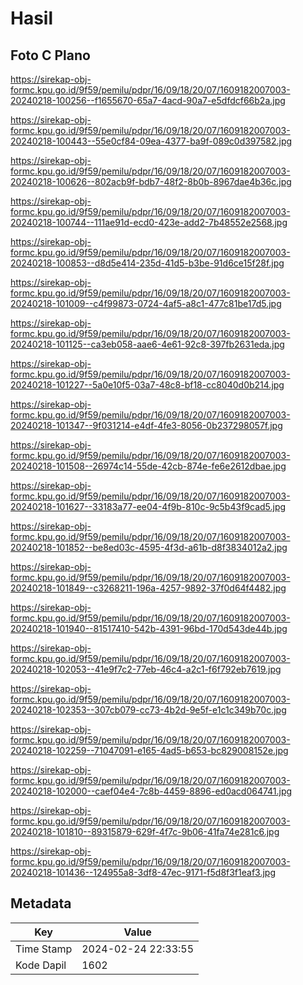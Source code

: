 # Hasil

## Foto C Plano

https://sirekap-obj-formc.kpu.go.id/9f59/pemilu/pdpr/16/09/18/20/07/1609182007003-20240218-100256--f1655670-65a7-4acd-90a7-e5dfdcf66b2a.jpg

https://sirekap-obj-formc.kpu.go.id/9f59/pemilu/pdpr/16/09/18/20/07/1609182007003-20240218-100443--55e0cf84-09ea-4377-ba9f-089c0d397582.jpg

https://sirekap-obj-formc.kpu.go.id/9f59/pemilu/pdpr/16/09/18/20/07/1609182007003-20240218-100626--802acb9f-bdb7-48f2-8b0b-8967dae4b36c.jpg

https://sirekap-obj-formc.kpu.go.id/9f59/pemilu/pdpr/16/09/18/20/07/1609182007003-20240218-100744--111ae91d-ecd0-423e-add2-7b48552e2568.jpg

https://sirekap-obj-formc.kpu.go.id/9f59/pemilu/pdpr/16/09/18/20/07/1609182007003-20240218-100853--d8d5e414-235d-41d5-b3be-91d6ce15f28f.jpg

https://sirekap-obj-formc.kpu.go.id/9f59/pemilu/pdpr/16/09/18/20/07/1609182007003-20240218-101009--c4f99873-0724-4af5-a8c1-477c81be17d5.jpg

https://sirekap-obj-formc.kpu.go.id/9f59/pemilu/pdpr/16/09/18/20/07/1609182007003-20240218-101125--ca3eb058-aae6-4e61-92c8-397fb2631eda.jpg

https://sirekap-obj-formc.kpu.go.id/9f59/pemilu/pdpr/16/09/18/20/07/1609182007003-20240218-101227--5a0e10f5-03a7-48c8-bf18-cc8040d0b214.jpg

https://sirekap-obj-formc.kpu.go.id/9f59/pemilu/pdpr/16/09/18/20/07/1609182007003-20240218-101347--9f031214-e4df-4fe3-8056-0b237298057f.jpg

https://sirekap-obj-formc.kpu.go.id/9f59/pemilu/pdpr/16/09/18/20/07/1609182007003-20240218-101508--26974c14-55de-42cb-874e-fe6e2612dbae.jpg

https://sirekap-obj-formc.kpu.go.id/9f59/pemilu/pdpr/16/09/18/20/07/1609182007003-20240218-101627--33183a77-ee04-4f9b-810c-9c5b43f9cad5.jpg

https://sirekap-obj-formc.kpu.go.id/9f59/pemilu/pdpr/16/09/18/20/07/1609182007003-20240218-101852--be8ed03c-4595-4f3d-a61b-d8f3834012a2.jpg

https://sirekap-obj-formc.kpu.go.id/9f59/pemilu/pdpr/16/09/18/20/07/1609182007003-20240218-101849--c3268211-196a-4257-9892-37f0d64f4482.jpg

https://sirekap-obj-formc.kpu.go.id/9f59/pemilu/pdpr/16/09/18/20/07/1609182007003-20240218-101940--81517410-542b-4391-96bd-170d543de44b.jpg

https://sirekap-obj-formc.kpu.go.id/9f59/pemilu/pdpr/16/09/18/20/07/1609182007003-20240218-102053--41e9f7c2-77eb-46c4-a2c1-f6f792eb7619.jpg

https://sirekap-obj-formc.kpu.go.id/9f59/pemilu/pdpr/16/09/18/20/07/1609182007003-20240218-102353--307cb079-cc73-4b2d-9e5f-e1c1c349b70c.jpg

https://sirekap-obj-formc.kpu.go.id/9f59/pemilu/pdpr/16/09/18/20/07/1609182007003-20240218-102259--71047091-e165-4ad5-b653-bc829008152e.jpg

https://sirekap-obj-formc.kpu.go.id/9f59/pemilu/pdpr/16/09/18/20/07/1609182007003-20240218-102000--caef04e4-7c8b-4459-8896-ed0acd064741.jpg

https://sirekap-obj-formc.kpu.go.id/9f59/pemilu/pdpr/16/09/18/20/07/1609182007003-20240218-101810--89315879-629f-4f7c-9b06-41fa74e281c6.jpg

https://sirekap-obj-formc.kpu.go.id/9f59/pemilu/pdpr/16/09/18/20/07/1609182007003-20240218-101436--124955a8-3df8-47ec-9171-f5d8f3f1eaf3.jpg


## Metadata

| Key        | Value               |
| ---------- | ------------------- |
| Time Stamp | 2024-02-24 22:33:55 |
| Kode Dapil | 1602                |



